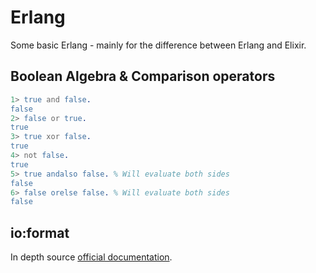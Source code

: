 # Erlang

Some basic Erlang - mainly for the difference between Erlang and Elixir.

## Boolean Algebra & Comparison operators

```Erlang
1> true and false.
false
2> false or true.
true
3> true xor false.
true
4> not false.
true
5> true andalso false. % Will evaluate both sides
false
6> false orelse false. % Will evaluate both sides
false
```

## io:format

In depth source [official documentation](http://erlang.org/doc/man/io.html#format-2).
